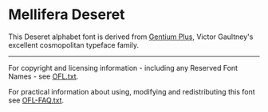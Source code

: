 # Mellifera Deseret

This Deseret alphabet font is derived from [Gentium Plus](https://github.com/silnrsi/font-gentium/), Victor Gaultney's excellent cosmopolitan typeface family.

---

For copyright and licensing information - including any Reserved Font Names - see [OFL.txt](OFL.txt).

For practical information about using, modifying and redistributing this font see [OFL-FAQ.txt](OFL-FAQ.txt).
